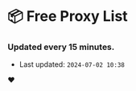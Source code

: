 # :package: Free Proxy List
### Updated every 15 minutes.

- Last updated: `2024-07-02 10:38`

:heart:
